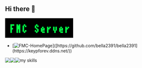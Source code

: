 ## Hi there 👋
![](https://github.com/bella2391/branding/blob/master/banner/fmc.png "Banner")
* [![FMC-HomePage]([https://img.shields.io/badge/FMC-HomePage](https://img.shields.io/badge/FMC-HomePage)?style=for-the-badge&logo=github&logoColor=white)]([https://github.com/bella2391/bella2391](https://keypforev.ddns.net/))
<img alt="my skills" src="https://skillicons.dev/icons?i=java,php">

<a href="https://github.com/anuraghazra/github-readme-stats">
  <img align="left" src="https://github-readme-stats.vercel.app/api?username=bella2391&show_icons=true&theme=outrun" />
</a>
<a href="https://github.com/anuraghazra/github-readme-stats">
  <img align="left" src="https://github-readme-stats.vercel.app/api/top-langs/?username=bella2391&show_icons=true&theme=gruvbox_light&layout=compact" />
</a>
